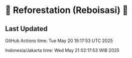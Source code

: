 
# 🌳 Reforestation (Reboisasi) 🌲

## Last Updated

GitHub Actions time: Tue May 20 19:17:53 UTC 2025

Indonesia/Jakarta time: Wed May 21 02:17:53 WIB 2025
